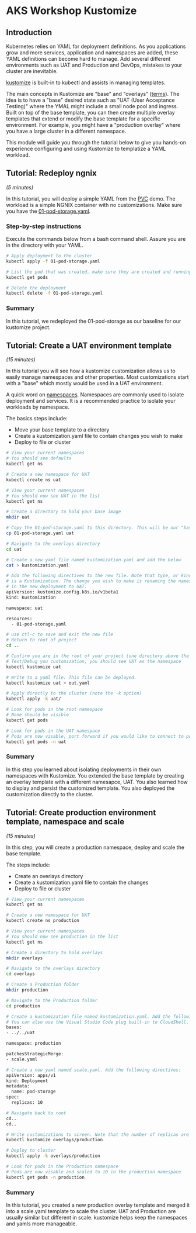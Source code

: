 # AKS Workshop Kustomize

## Introduction

Kubernetes relies on YAML for deployment definitions. As you applications grow and more services, application and namespaces are added, these YAML definitions can become hard to manage. Add several different environments such as UAT and Production and DevOps, mistakes to your cluster are inevitable. 

[kustomize](https://kustomize.io/#overview) is built-in to kubectl and assists in managing templates.

The main concepts in Kustomize are "base" and "overlays" ([terms](https://kubectl.docs.kubernetes.io/references/kustomize/glossary/)). The idea is to have a "base" desired state such as "UAT (User Acceptance Testing)" where the YMAL might include a small node pool and ingress. Built on top of the base template, you can then create multiple overlay templates that extend or modify the base template for a specific environment. For example, you might have a "production overlay" where you have a large cluster in a different namespace.

This module will guide you through the tutorial below to give you hands-on experience configuring and using Kustomize to templatize a YAML workload.

## Tutorial: Redeploy ngnix

_(5 minutes)_

In this tutorial, you will deploy a simple YAML from the [PVC](/storage/README.md) demo. The workload is a simple NGNIX container with no customizations. Make sure you have the [01-pod-storage.yaml](/storage/01-pod-storage.yaml).

### Step-by-step instructions

Execute the commands below from a bash command shell. Assure you are in the directory with your YAML.

```bash
# Apply deployment to the cluster
kubectl apply -f 01-pod-storage.yaml

# List the pod that was created, make sure they are created and running
kubectl get pods

# Delete the deployment
kubectl delete -f 01-pod-storage.yaml
```

### Summary

In this tutorial, we redeployed the 01-pod-storage as our baseline for our kustomize project.

## Tutorial: Create a UAT environment template

_(15 minutes)_

In this tutorial you will see how a kustomize customization allows us to easily manage namespaces and other properties. Most customizations start with a "base" which mostly would be used in a UAT environment.

A quick word on [namespaces](https://kubernetes.io/docs/concepts/overview/working-with-objects/namespaces/). Namespaces are commonly used to isolate deployment and services. It is a recommended practice to isolate your workloads by namespace.

The basics steps include:

- Move your base template to a directory
- Create a kustomization.yaml file to contain changes you wish to make
- Deploy to file or cluster

```bash
# View your current namespaces
# You should see defaults
kubectl get ns

# Create a new namespace for UAT
kubectl create ns uat

# View your current namespaces
# You should now see UAT in the list
kubectl get ns

# Create a directory to hold your base image
mkdir uat

# Copy the 01-pod-storage.yaml to this directory. This will be our "base"
cp 01-pod-storage.yaml uat

# Navigate to the overlays directory
cd uat

# Create a new yaml file named kustomization.yaml and add the below
cat > kustomization.yaml

# Add the following directives to the new file. Note that type, or kind,
# is a Kustomization. The change you wish to make is renaming the namespace
# in the new deployment to UAT.
apiVersion: kustomize.config.k8s.io/v1beta1
kind: Kustomization

namespace: uat

resources:
  - 01-pod-storage.yaml

# use ctl-c to save and exit the new file
# Return to root of project
cd ..

# Confirm you are in the root of your project (one directory above the UAT folder)
# Test/Debug you customization, you should see UAT as the namespace
kubectl kustomize uat

# Write to a yaml file. This file can be deployed.
kubectl kustomize uat > out.yaml

# Apply directly to the cluster (note the -k option)
kubectl apply -k uat/

# Look for pods in the root namespace
# None should be visible
kubectl get pods

# Look for pods in the UAT namespace
# Pods are now visable, port forward if you would like to connect to pods
kubectl get pods -n uat
```

### Summary

In this step you learned about isolating deployments in their own namespaces with Kustomize. You extended the base template by creating an overlay template with a different namesapce, UAT. You also learned how to display and persist the customized template. You also deployed the customization directly to the cluster.

## Tutorial: Create production environment template, namespace and scale

_(15 minutes)_

In this step, you will create a production namespace, deploy and scale the base template.

The steps include:

- Create an overlays directory
- Create a kustomization.yaml file to contain the changes
- Deploy to file or cluster

```bash
# View your current namespaces
kubectl get ns

# Create a new namespace for UAT
kubectl create ns production

# View your current namespaces
# You should now see production in the list
kubectl get ns

# Create a directory to hold overlays
mkdir overlays

# Navigate to the overlays directory
cd overlays

# Create a Production folder
mkdir production

# Navigate to the Production folder
cd production

# Create a kustomization file named kustomization.yaml. Add the following directives to it:
# You can also use the Visual Studio Code plug built-in to CloudShell. Simply type: "Code ."
bases:
- ../../uat

namespace: production

patchesStrategicMerge:
- scale.yaml

# Create a new yaml named scale.yaml. Add the following directives:
apiVersion: apps/v1
kind: Deployment
metadata:
  name: pod-storage
spec:
  replicas: 10

# Navigate back to root
cd..
cd..

# Write customizations to screen. Note that the number of replicas are 10 and the namespace is production.
kubectl kustomize overlays/production

# Deploy to cluster
kubectl apply -k overlays/production

# Look for pods in the Production namespace
# Pods are now visable and scaled to 10 in the production namespace
kubectl get pods -n production
```

### Summary

In this tutorial, you created a new production overlay template and merged it into a scale.yaml template to scale the cluster. UAT and Production are usually similar but different in scale. kustomize helps keep the namespaces and yamls more manageable.
